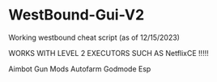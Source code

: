 # WestBound-Gui-V2

Working westbound cheat script (as of 12/15/2023)

WORKS WITH LEVEL 2 EXECUTORS SUCH AS NetflixCE !!!!!

Aimbot
Gun Mods
Autofarm
Godmode
Esp
